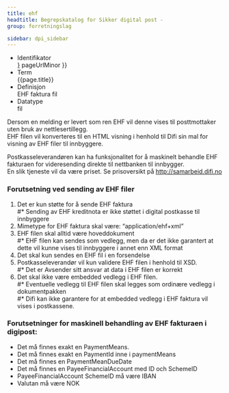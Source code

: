 ```yaml
---
title: ehf  
headtitle: Begrepskatalog for Sikker digital post -  
group: forretningslag

sidebar: dpi_sidebar
---
```


  - Identifikator  
    <span style="{ pageUrlMinor ;">[}]({{)</span> pageUrlMinor }}
  - Term  
    {{page.title}}
  - Definisjon  
    EHF faktura fil
  - Datatype  
    fil

Dersom en melding er levert som ren EHF vil denne vises til
posttmottaker uten bruk av nettlesertillegg.  
EHF filen vil konverteres til en HTML visning i henhold til Difi sin mal
for visning av EHF filer til innbyggere.

Postkasseleverandøren kan ha funksjonalitet for å maskinelt behandle EHF
fakturaen for videresending direkte til nettbanken til innbygger.  
En slik tjeneste vil da være priset. Se prisoversikt på
http://samarbeid.difi.no

### Forutsetning ved sending av EHF filer

1.  Det er kun støtte for å sende EHF faktura  
    \#\* Sending av EHF kreditnota er ikke støttet i digital postkasse
    til innbyggere
2.  Mimetype for EHF faktura skal være: “application/ehf+xml”
3.  EHF filen skal alltid være hoveddokument  
    \#\* EHF filen kan sendes som vedlegg, men da er det ikke garantert
    at dette vil kunne vises til innbyggere i annet enn XML format
4.  Det skal kun sendes en EHF fil i en forsendelse
5.  Postkasseleverandør vil kun validere EHF filen i henhold til XSD.  
    \#\* Det er Avsender sitt ansvar at data i EHF filen er korrekt
6.  Det skal ikke være embedded vedlegg i EHF filen.  
    \#\* Eventuelle vedlegg til EHF filen skal legges som ordinære
    vedlegg i dokumentpakken  
    \#\* Difi kan ikke garantere for at embedded vedlegg i EHF faktura
    vil vises i postkassene.

### Forutsetninger for maskinell behandling av EHF fakturaen i digipost:

  - Det må finnes exakt en PaymentMeans.
  - Det må finnes exakt en PaymentId inne i paymentMeans
  - Det må finnes en PaymentMeanDueDate
  - Det må finnes en PayeeFinancialAccount med ID och SchemeID
  - PayeeFinancialAccount SchemeID må være IBAN
  - Valutan må være NOK

